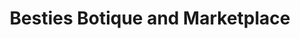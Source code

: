 ---
title: "Besties Botique and Marketplace"
url: /indian-trail/besties-botique-and-marketplace/
shop: Kleidung
---